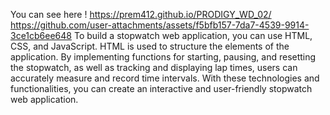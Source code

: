 You can see here ! https://prem412.github.io/PRODIGY_WD_02/
https://github.com/user-attachments/assets/f5bfb157-7da7-4539-9914-3ce1cb6ee648
To build a stopwatch web application, you can use HTML, CSS, and JavaScript. HTML is used to structure the elements of the application. By implementing functions for starting, pausing, and resetting the stopwatch, as well as tracking and displaying lap times, users can accurately measure and record time intervals. With these technologies and functionalities, you can create an interactive and user-friendly stopwatch web application.



